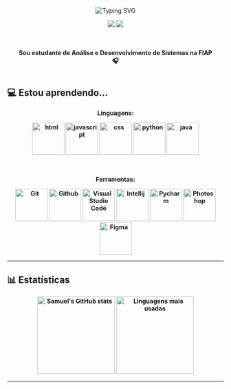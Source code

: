 <p align="center">
  <img align="center" src="https://readme-typing-svg.demolab.com?font=Open+Sans&weight=500&size=50&duration=4000&pause=300&color=fccb6f&center=true&vCenter=true&repeat=false&random=false&width=1200&height=200&lines=Olá!+Eu+sou+o+Samuel!&background=010d23" alt="Typing SVG" />
</p>

<div align="center">
  <a href="mailto:samueldamasceno.vip@gmail.com"><img src="https://img.shields.io/badge/Email-D14836?style=for-the-badge&logo=gmail&logoColor=white&color=038bbb"/></a>
  <a href="https://www.linkedin.com/in/samuel-damasceno-174a32312/" target="_blank"><img src="https://img.shields.io/badge/LinkedIn-0A66C2?style=for-the-badge&logo=linkedin&logoColor=white&color=038bbb"/></a>
  <!-- <a href="#" target="_blank"><img src="https://img.shields.io/badge/Instagram-E4405F?style=for-the-badge&logo=instagram&logoColor=white&color=038bbb"/></a> -->
</div>

<br>
<p align="center">
    <br>
    <strong>Sou estudante de Análise e Desenvolvimento de Sistemas na FIAP<strong>
    <br>
    🎧
    <br>
    <br>
</p>

## 💻 Estou aprendendo...

<p align="center">
  <strong>Linguagens:</strong>
</p>

<p align="center">
  <img alt="html" src="https://cdn.jsdelivr.net/gh/devicons/devicon@latest/icons/html5/html5-plain-wordmark.svg" width="75" height="75"/>
  <img alt="javascript" src="https://cdn.jsdelivr.net/gh/devicons/devicon@latest/icons/javascript/javascript-original.svg" width="75" height="75"/>
  <img alt="css" src="https://cdn.jsdelivr.net/gh/devicons/devicon@latest/icons/css3/css3-plain-wordmark.svg" width="75" height="75"/>
  <img alt="python" src="https://cdn.jsdelivr.net/gh/devicons/devicon@latest/icons/python/python-plain.svg" width="75" height="75"/>
  <img alt="java" src="https://cdn.jsdelivr.net/gh/devicons/devicon@latest/icons/java/java-plain.svg" width="75" height="75"/>
</p>

<br>
<p align="center">
  <strong>Ferramentas:</strong>
</p>

<p align="center">
  <img alt="Git" src="https://cdn.jsdelivr.net/gh/devicons/devicon@latest/icons/git/git-original.svg" width="75" height="75"/>
  <img alt="Github" src="https://cdn.jsdelivr.net/gh/devicons/devicon@latest/icons/github/github-original.svg" width="75" height="75"/>
  <img alt="Visual Studio Code" src="https://cdn.jsdelivr.net/gh/devicons/devicon@latest/icons/vscode/vscode-original.svg" width="75" height="75"/>
  <img alt="Intellij" src="https://cdn.jsdelivr.net/gh/devicons/devicon@latest/icons/intellij/intellij-original.svg" width="75" height="75"/>
  <img alt="Pycharm" src="https://cdn.jsdelivr.net/gh/devicons/devicon@latest/icons/pycharm/pycharm-original.svg" width="75" height="75"/>
  <img alt="Photoshop" src="https://cdn.jsdelivr.net/gh/devicons/devicon@latest/icons/photoshop/photoshop-original.svg" width="75" height="75"/>
  <img alt="Figma" src="https://cdn.jsdelivr.net/gh/devicons/devicon@latest/icons/figma/figma-original.svg" width="75" height="75"/>
</p>

---

## 📊 Estatísticas

<div align="center">
  <img src="https://github-readme-stats.vercel.app/api?username=samueldamasceno&show_icons=true&theme=transparent&title_color=e19f41&text_color=fccb6f&icon_color=038bbb&hide_border=true" alt="Samuel's GitHub stats" height="180"/>
  <img src="https://github-readme-stats.vercel.app/api/top-langs/?username=samueldamasceno&layout=compact&theme=transparent&title_color=e19f41&text_color=fccb6f&hide_border=true" alt="Linguagens mais usadas" height="180"/>
</div>

---
